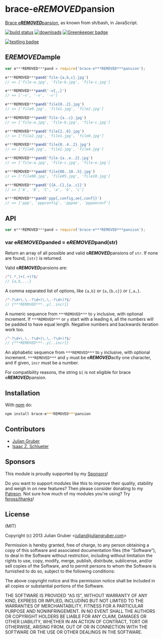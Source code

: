 # brace-e***REMOVED***pansion

[Brace e***REMOVED***pansion](https://www.gnu.org/software/bash/manual/html_node/Brace-E***REMOVED***pansion.html), 
as known from sh/bash, in JavaScript.

[![build status](https://secure.travis-ci.org/juliangruber/brace-e***REMOVED***pansion.svg)](http://travis-ci.org/juliangruber/brace-e***REMOVED***pansion)
[![downloads](https://img.shields.io/npm/dm/brace-e***REMOVED***pansion.svg)](https://www.npmjs.org/package/brace-e***REMOVED***pansion)
[![Greenkeeper badge](https://badges.greenkeeper.io/juliangruber/brace-e***REMOVED***pansion.svg)](https://greenkeeper.io/)

[![testling badge](https://ci.testling.com/juliangruber/brace-e***REMOVED***pansion.png)](https://ci.testling.com/juliangruber/brace-e***REMOVED***pansion)

## E***REMOVED***ample

```js
var e***REMOVED***pand = require('brace-e***REMOVED***pansion');

e***REMOVED***pand('file-{a,b,c}.jpg')
// => ['file-a.jpg', 'file-b.jpg', 'file-c.jpg']

e***REMOVED***pand('-v{,,}')
// => ['-v', '-v', '-v']

e***REMOVED***pand('file{0..2}.jpg')
// => ['file0.jpg', 'file1.jpg', 'file2.jpg']

e***REMOVED***pand('file-{a..c}.jpg')
// => ['file-a.jpg', 'file-b.jpg', 'file-c.jpg']

e***REMOVED***pand('file{2..0}.jpg')
// => ['file2.jpg', 'file1.jpg', 'file0.jpg']

e***REMOVED***pand('file{0..4..2}.jpg')
// => ['file0.jpg', 'file2.jpg', 'file4.jpg']

e***REMOVED***pand('file-{a..e..2}.jpg')
// => ['file-a.jpg', 'file-c.jpg', 'file-e.jpg']

e***REMOVED***pand('file{00..10..5}.jpg')
// => ['file00.jpg', 'file05.jpg', 'file10.jpg']

e***REMOVED***pand('{{A..C},{a..c}}')
// => ['A', 'B', 'C', 'a', 'b', 'c']

e***REMOVED***pand('ppp{,config,oe{,conf}}')
// => ['ppp', 'pppconfig', 'pppoe', 'pppoeconf']
```

## API

```js
var e***REMOVED***pand = require('brace-e***REMOVED***pansion');
```

### var e***REMOVED***panded = e***REMOVED***pand(str)

Return an array of all possible and valid e***REMOVED***pansions of `str`. If none are
found, `[str]` is returned.

Valid e***REMOVED***pansions are:

```js
/^(.*,)+(.+)?$/
// {a,b,...}
```

A comma separated list of options, like `{a,b}` or `{a,{b,c}}` or `{,a,}`.

```js
/^-?\d+\.\.-?\d+(\.\.-?\d+)?$/
// {***REMOVED***..y[..incr]}
```

A numeric sequence from `***REMOVED***` to `y` inclusive, with optional increment.
If `***REMOVED***` or `y` start with a leading `0`, all the numbers will be padded
to have equal length. Negative numbers and backwards iteration work too.

```js
/^-?\d+\.\.-?\d+(\.\.-?\d+)?$/
// {***REMOVED***..y[..incr]}
```

An alphabetic sequence from `***REMOVED***` to `y` inclusive, with optional increment.
`***REMOVED***` and `y` must be e***REMOVED***actly one character, and if given, `incr` must be a
number.

For compatibility reasons, the string `${` is not eligible for brace e***REMOVED***pansion.

## Installation

With [npm](https://npmjs.org) do:

```bash
npm install brace-e***REMOVED***pansion
```

## Contributors

- [Julian Gruber](https://github.com/juliangruber)
- [Isaac Z. Schlueter](https://github.com/isaacs)

## Sponsors

This module is proudly supported by my [Sponsors](https://github.com/juliangruber/sponsors)!

Do you want to support modules like this to improve their quality, stability and weigh in on new features? Then please consider donating to my [Patreon](https://www.patreon.com/juliangruber). Not sure how much of my modules you're using? Try [feross/thanks](https://github.com/feross/thanks)!

## License

(MIT)

Copyright (c) 2013 Julian Gruber &lt;julian@juliangruber.com&gt;

Permission is hereby granted, free of charge, to any person obtaining a copy of
this software and associated documentation files (the "Software"), to deal in
the Software without restriction, including without limitation the rights to
use, copy, modify, merge, publish, distribute, sublicense, and/or sell copies
of the Software, and to permit persons to whom the Software is furnished to do
so, subject to the following conditions:

The above copyright notice and this permission notice shall be included in all
copies or substantial portions of the Software.

THE SOFTWARE IS PROVIDED "AS IS", WITHOUT WARRANTY OF ANY KIND, EXPRESS OR
IMPLIED, INCLUDING BUT NOT LIMITED TO THE WARRANTIES OF MERCHANTABILITY,
FITNESS FOR A PARTICULAR PURPOSE AND NONINFRINGEMENT. IN NO EVENT SHALL THE
AUTHORS OR COPYRIGHT HOLDERS BE LIABLE FOR ANY CLAIM, DAMAGES OR OTHER
LIABILITY, WHETHER IN AN ACTION OF CONTRACT, TORT OR OTHERWISE, ARISING FROM,
OUT OF OR IN CONNECTION WITH THE SOFTWARE OR THE USE OR OTHER DEALINGS IN THE
SOFTWARE.
